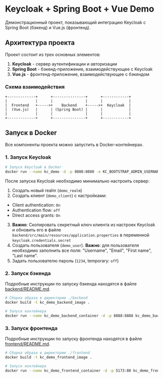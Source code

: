 # Keycloak + Spring Boot + Vue Demo

Демонстрационный проект, показывающий интеграцию Keycloak с Spring Boot (бэкенд) и Vue.js (фронтенд).

## Архитектура проекта

Проект состоит из трех основных элементов:

1. **Keycloak** - сервер аутентификации и авторизации
2. **Spring Boot** - бэкенд-приложение, взаимодействующее с Keycloak
3. **Vue.js** - фронтенд-приложение, взаимодействующее с бэкендом

### Схема взаимодействия

```
+-------------+      +---------------+      +------------+
|             |      |               |      |            |
|  Frontend   +----->+    Backend    +----->+  Keycloak  |
|  (Vue.js)   |      | (Spring Boot) |      |            |
|             |      |               |      |            |
+-------------+      +---------------+      +------------+
```

## Запуск в Docker

Все компоненты проекта можно запустить в Docker-контейнерах.

### 1. Запуск Keycloak

```bash
# Запуск Keycloak в Docker
docker run --name kc_demo -d -p 8080:8080 -e KC_BOOTSTRAP_ADMIN_USERNAME=admin -e KC_BOOTSTRAP_ADMIN_PASSWORD=admin quay.io/keycloak/keycloak:26.1.4 start-dev
```

После запуска Keycloak необходимо минимально настроить сервер:

1. Создать новый realm (`demo_realm`)
2. Создать клиент (`demo_client`) с настройками:
- Client authentication: `On`
- Authentication flow: `off`
- Direct access grants: `On`
3. **Важно**: Скопировать секретный ключ клиента из настроек Keycloak и обновить его в файле `backend/src/main/resources/application.properties` в переменной `keycloak.credentials.secret`
4. Создать пользователя (`demo_user`).
**Важно**: для пользователя необходимо заполнить все поля:
"Username", "Email", "First name", "Last name".
5. Задать пользователю пароль (`1234`, temporary: `off`)

### 2. Запуск бэкенда

Подробные инструкции по запуску бэкенда находятся в файле [backend/README.md](backend/README.md).

```bash
# Сборка образа в директории ./backend
docker build -t kc_demo_backend_image . 

# Запуск контейнера
docker run --name kc_demo_backend_container -d -p 8888:8888 kc_demo_backend_image
```

### 3. Запуск фронтенда

Подробные инструкции по запуску фронтенда находятся в файле [frontend/README.md](frontend/README.md).

```bash
# Сборка образа в директории ./frontend
docker build -t kc_demo_frontend_image .

# Запуск контейнера
docker run --name kc_demo_frontend_container -d -p 5173:80 kc_demo_frontend_image
```
